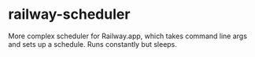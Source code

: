 # railway-scheduler
More complex scheduler for Railway.app, which takes command line args and sets up a schedule. Runs constantly but sleeps.
